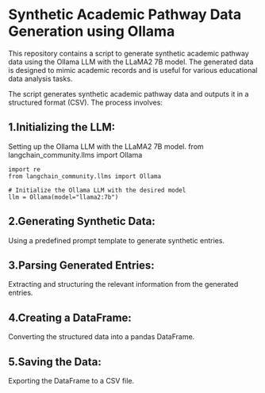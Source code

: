 # Synthetic Academic Pathway Data Generation using Ollama
This repository contains a script to generate synthetic academic pathway data using the Ollama LLM with the LLaMA2 7B model. The generated data is designed to mimic academic records and is useful for various educational data analysis tasks.

The script generates synthetic academic pathway data and outputs it in a structured format (CSV). The process involves:

## 1.Initializing the LLM:
Setting up the Ollama LLM with the LLaMA2 7B model. from langchain_community.llms import Ollama

```import pandas as pd
import re
from langchain_community.llms import Ollama

# Initialize the Ollama LLM with the desired model
llm = Ollama(model="llama2:7b")
```

## 2.Generating Synthetic Data:
Using a predefined prompt template to generate synthetic entries.

## 3.Parsing Generated Entries:
Extracting and structuring the relevant information from the generated entries.

## 4.Creating a DataFrame:
Converting the structured data into a pandas DataFrame.

## 5.Saving the Data:
Exporting the DataFrame to a CSV file.
